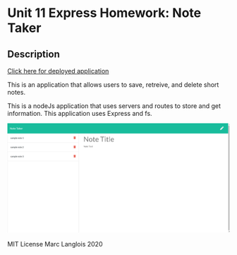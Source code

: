 # Unit 11 Express Homework: Note Taker

## Description

<a href="https://notetakerml.herokuapp.com/">Click here for deployed application</a>

This is an application that allows users to save, retreive, and delete short notes.

This is a nodeJs application that uses servers and routes to store and get information. This application uses Express and fs. 

<img src="readme.png">

MIT License
Marc Langlois 2020